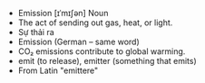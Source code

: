 - Emission	[ɪˈmɪʃən]	Noun	
- The act of sending out gas, heat, or light.
- Sự thải ra
- Emission (German – same word)
- CO₂ emissions contribute to global warming.
- emit (to release), emitter (something that emits)
- From Latin "emittere"